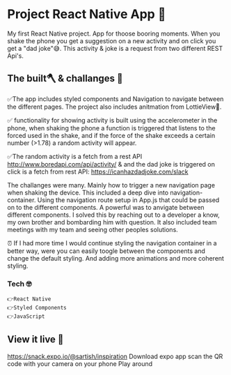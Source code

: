 # Project React Native App 📱
My first React Native project. App for thoose booring moments. When you shake the phone you get a suggestion on a new activity and on click you get a "dad joke"😅. This activity & joke is a request from two different REST Api's. 

## The built🪓 & challanges 🤯 

✅The app includes styled components and Navigation to navigate between the different pages. The project also includes anitmation from LottieView🎨.

✅ functionality for showing activity is built using the accelerometer in the phone, when shaking the phone a function is triggered that listens to the forced used in the shake, and if the force of the shake exceeds a certain number (>1.78) a random activity will appear. 

✅The random activity is a fetch from a rest API http://www.boredapi.com/api/activity/ & and the dad joke is triggered on click is a fetch from rest API: https://icanhazdadjoke.com/slack

The challanges were many. Mainly how to trigger a new navigation page when shaking the device. This included a deep dive into navigation-container. Using the navigation route setup in App.js that could be passed on to the different components. A powerful was to anvigate between different components. I solved this by reaching out to a developer a know, my own brother and bombarding him with question. It also included team meetings with my team and seeing other peoples solutions. 

⏰ If I had more time I would continue styling the navigation container in a better way, were you can easily toogle between the components and change the default styling. And adding more animations and more coherent styling.

### Tech 🤓
    👉React Native
    👉Styled Components
    👉JavaScript

## View it live 👀

https://snack.expo.io/@sartish/inspiration
Download expo app
scan the QR code with your camera on your phone
Play around 

